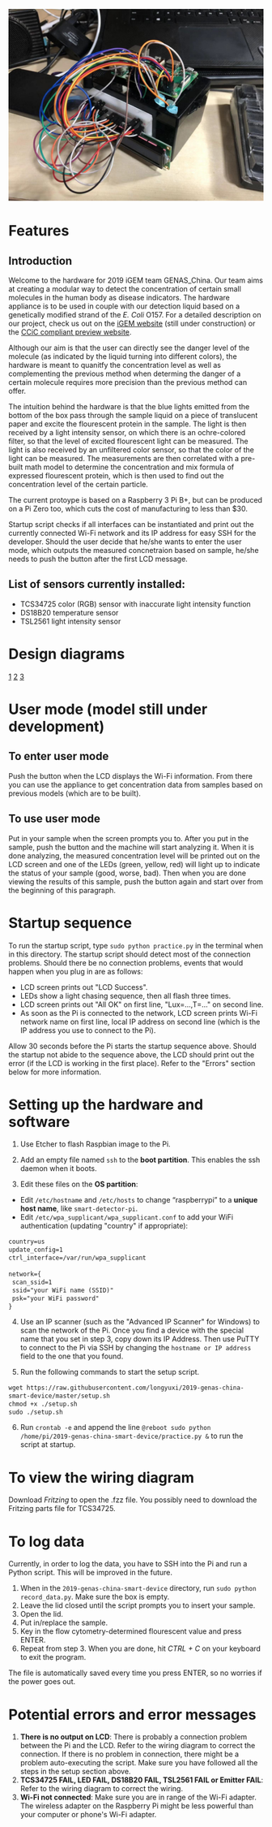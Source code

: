 ![Photo of device](https://raw.githubusercontent.com/longyuxi/2019-genas-china-smart-device/master/photo.jpg)
# Features
## Introduction
Welcome to the hardware for 2019 iGEM team GENAS_China. Our team aims at creating a modular way to detect the concentration of certain small molecules in the human body as disease indicators. The hardware appliance is to be used in couple with our detection liquid based on a genetically modified strand of the *E. Coli* O157. For a detailed description on our project, check us out on the [iGEM website](https://2019.igem.org/Team:GENAS_China/Description) (still under construction) or the [CCiC compliant preview website](https://genas-china.onrender.com/).

Although our aim is that the user can directly see the danger level of the molecule (as indicated by the liquid turning into different colors), the hardware is meant to quanitfy the concentration level as well as complementing the previous method when determing the danger of a certain molecule requires more precision than the previous method can offer. 

The intuition behind the hardware is that the blue lights emitted from the bottom of the box pass through the sample liquid on a piece of translucent paper and excite the flourescent protein in the sample. The light is then received by a light intensity sensor, on which there is an ochre-colored filter, so that the level of excited flourescent light can be measured. The light is also received by an unfiltered color sensor, so that the color of the light can be measured. The measurements are then correlated with a pre-built math model to determine the concentration and mix formula of expressed flourescent protein, which is then used to find out the concentration level of the certain particle.

The current protoype is based on a Raspberry 3 Pi B+, but can be produced on a Pi Zero too, which cuts the cost of manufacturing to less than $30.

Startup script checks if all interfaces can be instantiated and print out the currently connected Wi-Fi network and its IP address for easy SSH for the developer. Should the user decide that he/she wants to enter the user mode, which outputs the measured concnetraion based on sample, he/she needs to push the button after the first LCD message.

## List of sensors currently installed:
- TCS34725 color (RGB) sensor with inaccurate light intensity function
- DS18B20 temperature sensor
- TSL2561 light intensity sensor

# Design diagrams
[1](https://33b68295032b152c.share.mingdao.net/apps/kcshare/5d46bb28eb60f43138261e44)
[2](https://33b68295032b152c.share.mingdao.net/apps/kcshare/5d46bb28eb60f43138261e44)
[3](https://33b68295032b152c.share.mingdao.net/apps/kcshare/5d46bb2aeb60f43bcc77df6b)

# User mode (model still under development)
## To enter user mode
Push the button when the LCD displays the Wi-Fi information. From there you can use the appliance to get concentration data from samples based on previous models (which are to be built).

## To use user mode
Put in your sample when the screen prompts you to. After you put in the sample, push the button and the machine will start analyzing it. When it is done analyzing, the measured concentration level will be printed out on the LCD screen and one of the LEDs (green, yellow, red) will light up to indicate the status of your sample (good, worse, bad). Then when you are done viewing the results of this sample, push the button again and start over from the beginning of this paragraph.

# Startup sequence
To run the startup script, type `sudo python practice.py` in the terminal when in this directory.
The startup script should detect most of the connection problems. Should there be no connection problems, events that would happen when you plug in are as follows:
- LCD screen prints out "LCD Success".
- LEDs show a light chasing sequence, then all flash three times.
- LCD screen prints out "All OK" on first line, "Lux=...,T=..." on second line.
- As soon as the Pi is connected to the network, LCD screen prints Wi-Fi network name on first line, local IP address on second line (which is the IP address you use to connect to the Pi).

Allow 30 seconds before the Pi starts the startup sequence above. Should the startup not abide to the sequence above, the LCD should print out the error (if the LCD is working in the first place). Refer to the "Errors" section below for more information.

# Setting up the hardware and software
 
1. Use Etcher to flash Raspbian image to the Pi.

2. Add an empty file named `ssh` to the **boot partition**.  This enables the ssh daemon when it boots.

3. Edit these files on the **OS partition**:
  * Edit `/etc/hostname` and `/etc/hosts` to change “raspberrypi” to a **unique host name**, like `smart-detector-pi`.
  * Edit `/etc/wpa_supplicant/wpa_supplicant.conf` to add your WiFi authentication (updating "country" if appropriate):

```
country=us
update_config=1
ctrl_interface=/var/run/wpa_supplicant

network={
 scan_ssid=1
 ssid="your WiFi name (SSID)"
 psk="your WiFi password"
}
```

4. Use an IP scanner (such as the "Advanced IP Scanner" for Windows) to scan the network of the Pi. Once you find a device with the special name that you set in step 3, copy down its IP Address. Then use PuTTY to connect to the Pi via SSH by changing the `hostname or IP address` field to the one that you found.

5. Run the following commands to start the setup script.
```
wget https://raw.githubusercontent.com/longyuxi/2019-genas-china-smart-device/master/setup.sh
chmod +x ./setup.sh
sudo ./setup.sh
```

6. Run `crontab -e` and append the line `@reboot sudo python /home/pi/2019-genas-china-smart-device/practice.py &` to run the script at startup. 

# To view the wiring diagram

Download *Fritzing* to open the .fzz file. You possibly need to download the Fritzing parts file for TCS34725.

# To log data

Currently, in order to log the data, you have to SSH into the Pi and run a Python script. This will be improved in the future.

1. When in the `2019-genas-china-smart-device` directory, run `sudo python record_data.py`. Make sure the box is empty.
2. Leave the lid closed until the script prompts you to insert your sample.
3. Open the lid.
4. Put in/replace the sample.
5. Key in the flow cytometry-determined flourescent value and press ENTER.
6. Repeat from step 3. When you are done, hit *CTRL + C* on your keyboard to exit the program.

The file is automatically saved every time you press ENTER, so no worries if the power goes out.

# Potential errors and error messages
1. **There is no output on LCD**: There is probably a connection problem between the Pi and the LCD. Refer to the wiring diagram to correct the connection. If there is no problem in connection, there might be a problem auto-executing the script. Make sure you have followed all the steps in the setup section above.
2. **TCS34725 FAIL, LED FAIL, DS18B20 FAIL, TSL2561 FAIL or Emitter FAIL**: Refer to the wiring diagram to correct the wiring.
3. **Wi-Fi not connected**: Make sure you are in range of the Wi-Fi adapter. The wireless adapter on the Raspberry Pi might be less powerful than your computer or phone's Wi-Fi adapter.

